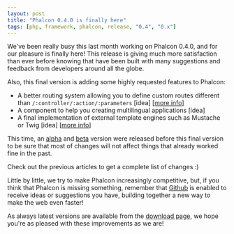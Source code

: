 ```yaml
---
layout: post
title: "Phalcon 0.4.0 is finally here"
tags: [php, framework, phalcon, release, "0.4", "0.x"]
---
```

We've been really busy this last month working on Phalcon 0.4.0, and for our pleasure is finally here! This release is giving much more satisfaction than ever before knowing that have been built with many suggestions and feedback from developers around all the globe.

Also, this final version is adding some highly requested features to Phalcon:

<!--more-->
- A better routing system allowing you to define custom routes different than `/:controller/:action/:parameters` [idea] [[more info](https://docs.phalcon.io/latest/en/routing)]
- A component to help you creating multilingual applications [idea]
- A final implementation of external template engines such as Mustache or Twig [idea] [[more info](https://docs.phalcon.io/latest/en/views#template-engines)]

This time, an [alpha](/post/introducing-phalcon-0-4-0-alpha) and [beta](https://blog.phalcon.io/post/help-test-phalcon-0-4-0) version were released before this final version to be sure that most of changes will not affect things that already worked fine in the past. 

Check out the previous articles to get a complete list of changes :)

Little by little, we try to make Phalcon increasingly competitive, but, if you think that Phalcon is missing something, remember that [Github](https://github.com/phalcon/cphalcon/issues) is enabled to receive ideas or suggestions you have, building together a new way to make the web even faster!

As always latest versions are available from the [download page](https://phalcon.io/download), we hope you're as pleased with these improvements as we are!


